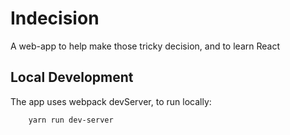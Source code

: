 # Indecision

A web-app to help make those tricky decision, and to learn React

## Local Development
The app uses webpack devServer, to run locally: 
```bash
    yarn run dev-server
```